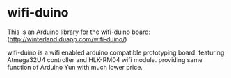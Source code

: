 wifi-duino
==========

This is an Arduino library for the wifi-duino board:(http://winterland.duapp.com/wifi-duino/)

wifi-duino is a wifi enabled arduino compatible prototyping board. featuring Atmega32U4 controller and HLK-RM04 wifi module. providing same function of Arduino Yun with much lower price.
